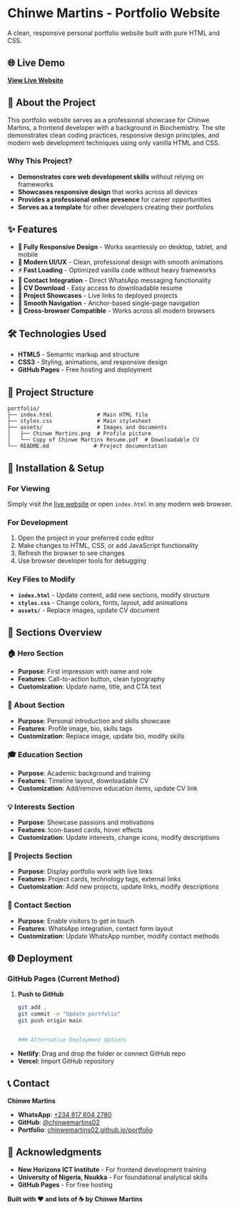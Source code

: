 
# Chinwe Martins - Portfolio Website

A clean, responsive personal portfolio website built with pure HTML and CSS.

## 🌐 Live Demo

**[View Live Website](https://chinwemartins02.github.io/portfoliowebsite/)**

## 🎯 About the Project

This portfolio website serves as a professional showcase for Chinwe Martins, a frontend developer with a background in Biochemistry. The site demonstrates clean coding practices, responsive design principles, and modern web development techniques using only vanilla HTML and CSS.

### Why This Project?

- **Demonstrates core web development skills** without relying on frameworks
- **Showcases responsive design** that works across all devices
- **Provides a professional online presence** for career opportunities
- **Serves as a template** for other developers creating their portfolios

## ✨ Features

- **📱 Fully Responsive Design** - Works seamlessly on desktop, tablet, and mobile
- **🎨 Modern UI/UX** - Clean, professional design with smooth animations
- **⚡ Fast Loading** - Optimized vanilla code without heavy frameworks
- **📧 Contact Integration** - Direct WhatsApp messaging functionality
- **📄 CV Download** - Easy access to downloadable resume
- **🔗 Project Showcases** - Live links to deployed projects
- **🎯 Smooth Navigation** - Anchor-based single-page navigation
- **🌙 Cross-browser Compatible** - Works across all modern browsers

## 🛠 Technologies Used

- **HTML5** - Semantic markup and structure
- **CSS3** - Styling, animations, and responsive design
- **GitHub Pages** - Free hosting and deployment

## 📁 Project Structure

```
portfolio/
├── index.html              # Main HTML file
├── styles.css              # Main stylesheet
├── assets/                 # Images and documents
│   ├── Chinwe Martins.png  # Profile picture
│   └── Copy of Chinwe Martins Resume.pdf  # Downloadable CV
└── README.md              # Project documentation
```

## 🚀 Installation & Setup

### For Viewing

Simply visit the [live website](https://chinwemartins02.github.io/portfoliowebsite/) or open `index.html` in any modern web browser.

### For Development

1. Open the project in your preferred code editor
2. Make changes to HTML, CSS, or add JavaScript functionality
3. Refresh the browser to see changes
4. Use browser developer tools for debugging

### Key Files to Modify

- **`index.html`** - Update content, add new sections, modify structure
- **`styles.css`** - Change colors, fonts, layout, add animations
- **`assets/`** - Replace images, update CV document

## 📄 Sections Overview

### 🏠 Hero Section

- **Purpose**: First impression with name and role
- **Features**: Call-to-action button, clean typography
- **Customization**: Update name, title, and CTA text

### 👤 About Section

- **Purpose**: Personal introduction and skills showcase
- **Features**: Profile image, bio, skills tags
- **Customization**: Replace image, update bio, modify skills

### 🎓 Education Section

- **Purpose**: Academic background and training
- **Features**: Timeline layout, downloadable CV
- **Customization**: Add/remove education items, update CV link

### 💡 Interests Section

- **Purpose**: Showcase passions and motivations
- **Features**: Icon-based cards, hover effects
- **Customization**: Update interests, change icons, modify descriptions

### 🚀 Projects Section

- **Purpose**: Display portfolio work with live links
- **Features**: Project cards, technology tags, external links
- **Customization**: Add new projects, update links, modify descriptions

### 📧 Contact Section

- **Purpose**: Enable visitors to get in touch
- **Features**: WhatsApp integration, contact form layout
- **Customization**: Update WhatsApp number, modify contact methods

## 🌐 Deployment

### GitHub Pages (Current Method)

1. **Push to GitHub**

   ```bash
   git add .
   git commit -m "Update portfolio"
   git push origin main


   ### Alternative Deployment Options
   ```

- **Netlify**: Drag and drop the folder or connect GitHub repo
- **Vercel**: Import GitHub repository

## 📞 Contact

**Chinwe Martins**

- **WhatsApp**: [+234 817 604 2780](https://wa.me/2348176042780)
- **GitHub**: [@chinwemartins02](https://github.com/chinwemartins02)
- **Portfolio**: [chinwemartins02.github.io/portfolio](https://chinwemartins02.github.io/portfoliowebsite/)

## 🎉 Acknowledgments

- **New Horizons ICT Institute** - For frontend development training
- **University of Nigeria, Nsukka** - For foundational analytical skills
- **GitHub Pages** - For free hosting

**Built with ❤️ and lots of ☕ by Chinwe Martins**
